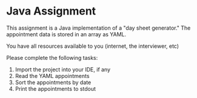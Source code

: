 Java Assignment
======

This assignment is a Java implementation of a "day sheet generator."  The appointment data is 
stored in an array as YAML. 

You have all resources available to you (internet, the interviewer, etc)

Please complete the following tasks:

 1. Import the project into your IDE, if any
 2. Read the YAML appointments
 3. Sort the appointments by date
 3. Print the appointments to stdout
